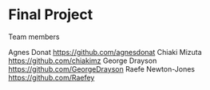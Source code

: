 # Final Project

Team members

Agnes Donat  https://github.com/agnesdonat
Chiaki Mizuta  https://github.com/chiakimz
George Drayson  https://github.com/GeorgeDrayson
Raefe Newton-Jones  https://github.com/Raefey

